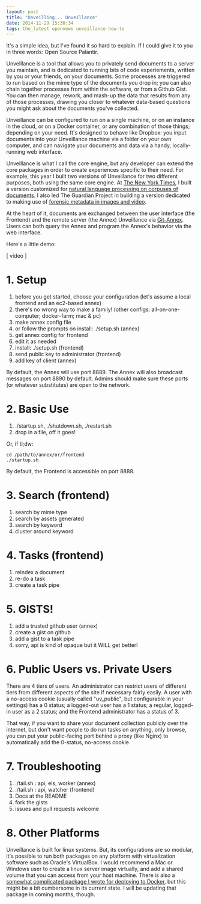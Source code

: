 ```yaml
---
layout: post
title: "Unveilling... Unveillance"
date: 2014-11-29 15:30:34
tags: the_latest opennews unveillance how-to
---
```


It's a simple idea, but I've found it so hard to explain.  If I could give it to you in three words: Open Source Palantir.

Unveillance is a tool that allows you to privately send documents to a server you maintain, and is dedicated to running bits of code experiements, written by you or your friends, on your documents.  Some processes are triggered to run based on the mime type of the documents you drop in; you can also chain together processes from within the software, or from a Github Gist.  You can then manage, rework, and mash-up the data that results from any of those processes, drawing you closer to whatever data-based questions you might ask about the documents you've collected.

Unveillance can be configured to run on a single machine, or on an instance in the cloud, or on a Docker container, or any combination of those things; depending on your need.  It's designed to behave like Dropbox: you input documents into your Unveillance machine via a folder on your own computer, and can navigate your documents and data via a handy, locally-running web interface.

Unveillance is what I call the core engine, but any developer can extend the core packages in order to create experiences specific to their need.  For example, this year I built two versions of Unveillance for two different purposes, both using the same core engine.  At [The New York Times][pilhofer_blog], I built a version customized for [natural language processing on corpuses of documents][uv_nyt].  I also led The Guardian Project in building a version dedicated to making use of [forensic metadata in images and video][uv_gp].

At the heart of it, documents are exchanged between the user interface (the Frontend) and the remote server (the Annex) Unveillance via [Git-Annex][git-annex].  Users can both query the Annex and program the Annex's behavior via the web interface.

Here's a little demo:

[ video ]

# 1. Setup

1.	before you get started, choose your configuration (let's assume a local frontend and an ec2-based annex)
1.	there's no wrong way to make a family! (other configs: all-on-one-computer; docker-farm; mac & pc)
1.	make annex config file
1.	or follow the prompts on install: ./setup.sh (annex)
1.	get annex config for frontend
1.	edit it as needed
1.	install: ./setup.sh (frontend)
1.	send public key to administrator (frontend)
1.	add key of client (annex)

By default, the Annex will use port 8889.  The Annex will also broadcast messages on port 8890 by default.  Admins should make sure these ports (or whatever substitutes) are open to the network.

# 2. Basic Use

1.	./startup.sh, ./shutdown.sh, ./restart.sh
1.	drop in a file, off it goes!

Or, if tl;dw:

	cd /path/to/annex/or/frontend
	./startup.sh

By default, the Frontend is accessible on port 8888.

# 3. Search (frontend)

1.	search by mime type
1.	search by assets generated
1.	search by keyword
1.	cluster around keyword

# 4. Tasks (frontend)

1.	reindex a document
1.	re-do a task
1.	create a task pipe

# 5. GISTS!

1.	add a trusted github user (annex)
1.	create a gist on github
1.	add a gist to a task pipe
1.	sorry, api is kind of opaque but it WILL get better!

# 6. Public Users vs. Private Users

There are 4 tiers of users.  An administrator can restrict users of different tiers from different aspects of the site if necessary fairly easily.  A user with a no-access cookie (usually called "uv_public", but configurable in your settings) has a 0 status; a logged-out user has a 1 status; a regular, logged-in user as a 2 status; and the Frontend administrator has a status of 3. 

That way, if you want to share your document collection publicly over the internet, but don't want people to do run tasks on anything, only browse, you can put your public-facing port behind a proxy (like Nginx) to automatically add the 0-status, no-access cookie.

# 7. Troubleshooting

1.	./tail.sh : api, els, worker (annex)
1.	./tail.sh : api, watcher (frontend)
1.	Docs at the README
1.	fork the gists
1.	issues and pull requests welcome

# 8. Other Platforms

Unveillance is built for linux systems.  But, its configurations are so modular, it's possible to run both packages on any platform with virtualization software such as Oracle's VirtualBox.  I would recommend a Mac or Windows user to create a linux server image virtually, and add a shared volume that you can access from your host machine.  There is also a [somewhat complicated package I wrote for deploying to Docker][uv_deploy], but this might be a bit cumbersome in its current state.  I will be updating that package in coming months, though.

[pilhofer_blog]: http://aronpilhofer.com/post/57733248022/from-documents-to-data-help-build-a-toolkit-for
[uv_nyt]: https://github.com/harlo/CompassAnnex
[uv_gp]: http://github.com/harlo/InformaAnnex
[git-annex]: https://git-annex.branchable.com
[uv_deploy]: http://github.com/harlo/UnveillanceDeploy